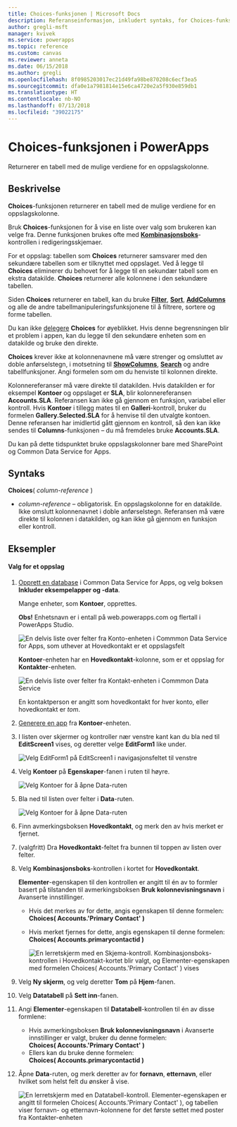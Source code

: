 ```yaml
---
title: Choices-funksjonen | Microsoft Docs
description: Referanseinformasjon, inkludert syntaks, for Choices-funksjonen i PowerApps
author: gregli-msft
manager: kvivek
ms.service: powerapps
ms.topic: reference
ms.custom: canvas
ms.reviewer: anneta
ms.date: 06/15/2018
ms.author: gregli
ms.openlocfilehash: 8f0985203017ec21d49fa98be870208c6ecf3ea5
ms.sourcegitcommit: dfa0e1a7981814e15e6ca4720e2a5f930e859db1
ms.translationtype: HT
ms.contentlocale: nb-NO
ms.lasthandoff: 07/13/2018
ms.locfileid: "39022175"
---
```

# <a name="choices-function-in-powerapps"></a>Choices-funksjonen i PowerApps
Returnerer en tabell med de mulige verdiene for en oppslagskolonne.

## <a name="description"></a>Beskrivelse
**Choices**-funksjonen returnerer en tabell med de mulige verdiene for en oppslagskolonne.  

Bruk **Choices**-funksjonen for å vise en liste over valg som brukeren kan velge fra. Denne funksjonen brukes ofte med [**Kombinasjonsboks**](../controls/control-combo-box.md)-kontrollen i redigeringsskjemaer.

For et oppslag: tabellen som **Choices** returnerer samsvarer med den sekundære tabellen som er tilknyttet med oppslaget. Ved å legge til **Choices** eliminerer du behovet for å legge til en sekundær tabell som en ekstra datakilde. **Choices** returnerer alle kolonnene i den sekundære tabellen.

Siden **Choices** returnerer en tabell, kan du bruke [**Filter**](function-filter-lookup.md), [**Sort**](function-sort.md), [**AddColumns**](function-table-shaping.md) og alle de andre tabellmanipuleringsfunksjonene til å filtrere, sortere og forme tabellen. 

Du kan ikke [delegere](../delegation-overview.md) **Choices** for øyeblikket. Hvis denne begrensningen blir et problem i appen, kan du legge til den sekundære enheten som en datakilde og bruke den direkte. 

**Choices** krever ikke at kolonnenavnene må være strenger og omsluttet av doble anførselstegn, i motsetning til [**ShowColumns**](function-table-shaping.md), [**Search**](function-filter-lookup.md) og andre tabellfunksjoner. Angi formelen som om du henviste til kolonnen direkte.

Kolonnereferanser må være direkte til datakilden. Hvis datakilden er for eksempel **Kontoer** og oppslaget er **SLA**, blir kolonnereferansen **Accounts.SLA**. Referansen kan ikke gå gjennom en funksjon, variabel eller kontroll. Hvis **Kontoer** i tillegg mates til en **Galleri**-kontroll, bruker du formelen **Gallery.Selected.SLA** for å henvise til den utvalgte kontoen. Denne referansen har imidlertid gått gjennom en kontroll, så den kan ikke sendes til **Columns**-funksjonen – du må fremdeles bruke **Accounts.SLA**.

Du kan på dette tidspunktet bruke oppslagskolonner bare med SharePoint og Common Data Service for Apps.

## <a name="syntax"></a>Syntaks
**Choices**( *column-reference* )

* *column-reference* – obligatorisk.  En oppslagskolonne for en datakilde. Ikke omslutt kolonnenavnet i doble anførselstegn. Referansen må være direkte til kolonnen i datakilden, og kan ikke gå gjennom en funksjon eller kontroll.

## <a name="examples"></a>Eksempler

#### <a name="choices-for-a-lookup"></a>Valg for et oppslag

1. [Opprett en database](../../../administrator/create-database.md) i Common Data Service for Apps, og velg boksen **Inkluder eksempelapper og -data**.

    Mange enheter, som **Kontoer**, opprettes.

    **Obs!** Enhetsnavn er i entall på web.powerapps.com og flertall i PowerApps Studio.

    ![En delvis liste over felter fra Konto-enheten i Commmon Data Service for Apps, som uthever at Hovedkontakt er et oppslagsfelt](media/function-choices/entity-account.png)

    **Kontoer**-enheten har en **Hovedkontakt**-kolonne, som er et oppslag for **Kontakter**-enheten.  

    ![En delvis liste over felter fra Kontakt-enheten i Commmon Data Service](media/function-choices/entity-contact.png)

    En kontaktperson er angitt som hovedkontakt for hver konto, eller hovedkontakt er *tom*.

2. [Generere en app](../data-platform-create-app.md) fra **Kontoer**-enheten.

3. I listen over skjermer og kontroller nær venstre kant kan du bla ned til **EditScreen1** vises, og deretter velge **EditForm1** like under.

    ![Velg EditForm1 på EditScreen1 i navigasjonsfeltet til venstre](media/function-choices/select-editform.png)

4. Velg **Kontoer** på **Egenskaper**-fanen i ruten til høyre.

    ![Velg Kontoer for å åpne Data-ruten](media/function-choices/open-data-pane.png)

5. Bla ned til listen over felter i **Data**-ruten.

    ![Velg Kontoer for å åpne Data-ruten](media/function-choices/field-list.png)

6. Finn avmerkingsboksen **Hovedkontakt**, og merk den av hvis merket er fjernet.

7. (valgfritt) Dra **Hovedkontakt**-feltet fra bunnen til toppen av listen over felter.

8. Velg **Kombinasjonsboks**-kontrollen i kortet for **Hovedkontakt**.

    **Elementer**-egenskapen til den kontrollen er angitt til én av to formler basert på tilstanden til avmerkingsboksen **Bruk kolonnevisningsnavn** i Avanserte innstillinger.

   - Hvis det merkes av for dette, angis egenskapen til denne formelen:<br>**Choices( Accounts.'Primary Contact' )**
   - Hvis merket fjernes for dette, angis egenskapen til denne formelen:<br>**Choices( Accounts.primarycontactid )**

     ![En lerretskjerm med en Skjema-kontroll. **Kombinasjonsboks**-kontrollen i **Hovedkontakt**-kortet blir valgt, og Elementer-egenskapen med formelen Choices( Accounts.'Primary Contact' ) vises](media/function-choices/accounts-primary-contact.png)

9. Velg **Ny skjerm**, og velg deretter **Tom** på **Hjem**-fanen.

10. Velg **Datatabell** på **Sett inn**-fanen.

11. Angi **Elementer**-egenskapen til **Datatabell**-kontrollen til én av disse formlene:

     - Hvis avmerkingsboksen **Bruk kolonnevisningsnavn** i Avanserte innstillinger er valgt, bruker du denne formelen:<br>**Choices( Accounts.'Primary Contact' )**
     - Ellers kan du bruke denne formelen:<br>**Choices( Accounts.primarycontactid )**

12. Åpne **Data**-ruten, og merk deretter av for **fornavn**, **etternavn**, eller hvilket som helst felt du ønsker å vise.

     ![En lerretskjerm med en Datatabell-kontroll. Elementer-egenskapen er angitt til formelen Choices( Accounts.'Primary Contact' ), og tabellen viser fornavn- og etternavn-kolonnene for det første settet med poster fra Kontakter-enheten](media/function-choices/full-accounts-pc.png)